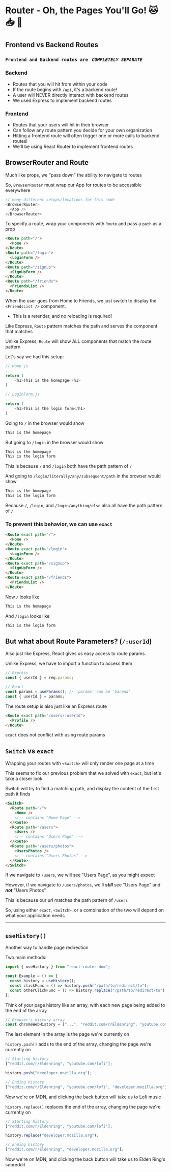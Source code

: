 # Router - Oh, the Pages You'll Go! 🐱 📥 🎩

## Frontend vs Backend Routes

### `Frontend and Backend routes are ` **_`COMPLETELY SEPARATE`_**

### Backend

- Routes that you will hit from within your code
- If the route begins with `/api`, it's a backend route!
- A user will NEVER directly interact with backend routes
- We used Express to implement backend routes

### Frontend

- Routes that your users will hit in their browser
- Can follow any route pattern you decide for your own organization
- Hitting a frontend route will often trigger one or more calls to backend routes!
- We'll be using React Router to implement frontend routes

## BrowserRouter and Route

Much like props, we "pass down" the ability to navigate to routes

So, `BrowserRouter` must wrap our App for routes to be accessible everywhere

```js
// many different setups/locations for this code
<BrowserRouter>
  <App />
</BrowserRouter>
```

To specify a route, wrap your components with `Route` and pass a `path` as a prop

```html
<Route path="/">
  <Home />
</Route>
<Route path="/login">
  <LoginForm />
</Route>
<Route path="/signup">
  <SignUpForm />
</Route>
<Route path="/friends">
  <FriendsList />
</Route>
```

When the user goes from Home to Friends, we just switch to display the `<FriendsList />` component.

- This is a rerender, and no reloading is required!

Like Express, `Route` pattern matches the path and serves the component that matches

Unlike Express, `Route` will show ALL components that match the route pattern

Let's say we had this setup:

```js
// Home.js
...
return (
	<h1>This is the homepage</h1>
)

// LoginForm.js
...
return (
	<h1>This is the login form</h1>
)
```

Going to `/` in the browser would show

```md
This is the homepage
```

But going to `/login` in the browser would show

```md
This is the homepage
This is the login form
```

This is because `/` and `/login` both have the path pattern of `/`

And going to `/login/literally/any/subsequent/path` in the browser would show

```md
This is the homepage
This is the login form
```

Because `/`, `/login`, and `/login/anything/else` also all have the path pattern of `/`

### To prevent this behavior, we can use `exact`

```html
<Route exact path="/">
  <Home />
</Route>
<Route exact path="/login">
  <LoginForm />
</Route>
<Route exact path="/signup">
  <SignUpForm />
</Route>
<Route exact path="/friends">
  <FriendsList />
</Route>
```

Now `/` looks like

```md
This is the homepage
```

And `/login` looks like

```md
This is the login form
```

## But what about Route Parameters? (`/:userId`)

Also just like Express, React gives us easy access to route params.

Unlike Express, we have to import a function to access them

```js
// Express
const { userId } = req.params;

// React
const params = useParams(); // 'params' can be 'banana'
const { userId } = params;
```

The route setup is also just like an Express route

```html
<Route exact path="/users/:userId">
  <Profile />
</Route>
```

`exact` does not conflict with using route params

## `Switch` vs `exact`

Wrapping your routes with `<Switch>` will only render one page at a time

This seems to fix our previous problem that we solved with `exact`, but let's take a closer look

Switch will try to find a matching path, and display the content of the first path it finds

```html
<Switch>
  <Route path="/">
    <Home />
    <!-- contains "Home Page" -->
  </Route>
  <Route path="/users">
    <Users />
    <!-- contains "Users Page" -->
  </Route>
  <Route path="/users/photos">
    <UsersPhotos />
    <!-- contains "Users Photos" -->
  </Route>
</Switch>
```

If we navigate to `/users`, we will see "Users Page", as you might expect

However, if we navigate to `/users/photos`, we'll **_still_** see "Users Page" and **_not_** "Users Photos"

This is because our url matches the path pattern of `/users`

So, using either `exact`, `<Switch>`, or a combination of the two will depend on what your application needs

---

## `useHistory()`

Another way to handle page redirection

Two main methods:

```js
import { useHistory } from "react-router-dom";

const Example = () => {
  const history = useHistory();
  const clickFunc = () => history.push("/path/to/redirect/to");
  const otherClickFunc = () => history.replace("/path/to/redirect/to");
};
```

Think of your page history like an array, with each new page being added to the end of the array

```js
// Browser's history array
const chromeWebHistory = ["...", "reddit.com/r/Eldenring", "youtube.com/lofi"];
```

The last element in the array is the page we're currently on

`history.push()` adds to the end of the array, changing the page we're currently on

```js
// Starting history
["reddit.com/r/Eldenring", "youtube.com/lofi"];

history.push("developer.mozilla.org");

// Ending history
["reddit.com/r/Eldenring", "youtube.com/lofi", "developer.mozilla.org"];
```

Now we're on MDN, and clicking the back button will take us to Lofi music

`history.replace()` replaces the end of the array, changing the page we're currently on

```js
// Starting history
["reddit.com/r/Eldenring", "youtube.com/lofi"];

history.replace("developer.mozilla.org");

// Ending history
["reddit.com/r/Eldenring", "developer.mozilla.org"];
```

Now we're on MDN, and clicking the back button will take us to Elden Ring's subreddit
